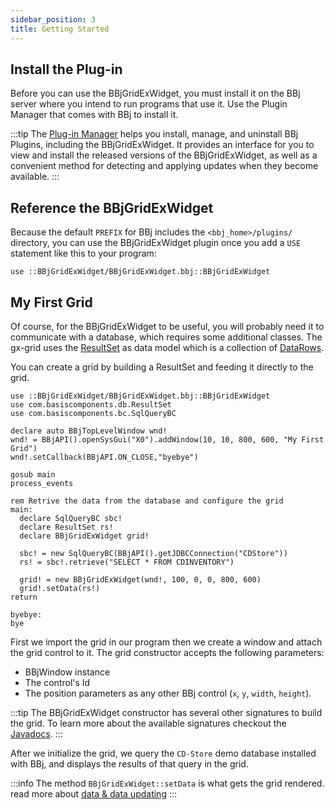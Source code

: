 ```yaml
---
sidebar_position: 3
title: Getting Started
---
```


## Install the Plug-in

Before you can use the BBjGridExWidget, you must install it on the BBj server where you intend to run programs that use it. Use the Plugin Manager that comes with BBj to install it.

:::tip
The [Plug-in Manager](https://documentation.basis.cloud/BASISHelp/WebHelp/bbutil/BBj_Plugin_Manager.htm) helps you install, manage, and uninstall BBj Plugins, including the BBjGridExWidget. It provides an interface for you to view and install the released versions of the BBjGridExWidget, as well as a convenient method for detecting and applying updates when they become available. 
:::

## Reference the BBjGridExWidget

Because the default `PREFIX` for BBj includes the `<bbj_home>/plugins/` directory, you can use the BBjGridExWidget plugin once you add a `USE` statement like this to your program:

```bbj showLineNumbers
use ::BBjGridExWidget/BBjGridExWidget.bbj::BBjGridExWidget
```

## My First Grid 

Of course, for the BBjGridExWidget to be useful, you will probably need it to communicate with a database, which requires some additional classes. The gx-grid uses the [ResultSet](https://basishub.github.io/components/javadoc/com/basiscomponents/db/ResultSet.html) as data model which is a collection of [DataRows](https://basishub.github.io/components/javadoc/com/basiscomponents/db/DataRow.html).

You can create a grid by building a ResultSet and feeding it directly to the grid.

```bbj showLineNumbers
use ::BBjGridExWidget/BBjGridExWidget.bbj::BBjGridExWidget
use com.basiscomponents.db.ResultSet
use com.basiscomponents.bc.SqlQueryBC

declare auto BBjTopLevelWindow wnd!
wnd! = BBjAPI().openSysGui("X0").addWindow(10, 10, 800, 600, "My First Grid")
wnd!.setCallback(BBjAPI.ON_CLOSE,"byebye")

gosub main
process_events

rem Retrive the data from the database and configure the grid
main:
  declare SqlQueryBC sbc!
  declare ResultSet rs!
  declare BBjGridExWidget grid!

  sbc! = new SqlQueryBC(BBjAPI().getJDBCConnection("CDStore"))
  rs! = sbc!.retrieve("SELECT * FROM CDINVENTORY")

  grid! = new BBjGridExWidget(wnd!, 100, 0, 0, 800, 600)
  grid!.setData(rs!)
return

byebye:
bye
```

First we import the grid in our program then we create a window and attach the grid control to it.
The grid constructor accepts the following parameters:

* BBjWindow instance 
* The control's Id 
* The position parameters as any other BBj control (`x`, `y`, `width`, `height`). 

:::tip
The BBjGridExWidget constructor has several other signatures to build the grid. To learn more about the available signatures 
checkout the [Javadocs](https://bbj-plugins.github.io/BBjGridExWidget/javadoc/). 
:::

After we initialize the grid, we query the `CD-Store` demo database installed with BBj, and displays the results of that query in the grid.

:::info
The method `BBjGridExWidget::setData` is what gets the grid rendered. read more about [data & data updating](../data/overview)
:::